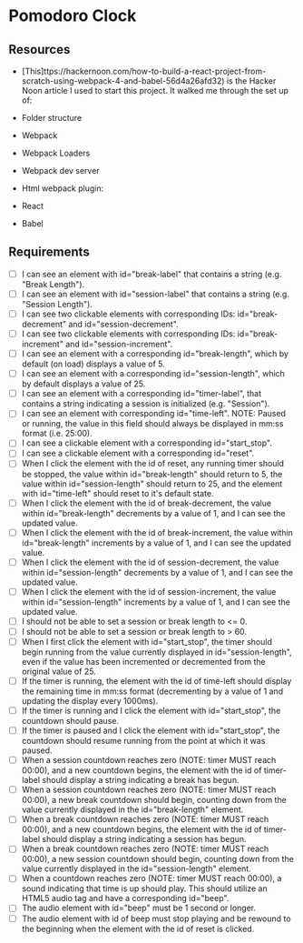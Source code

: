 # Pomodoro Clock

## Resources

- [This]ttps://hackernoon.com/how-to-build-a-react-project-from-scratch-using-webpack-4-and-babel-56d4a26afd32) is the Hacker Noon article I used to start this project. It walked me through the set up of:

- Folder structure
- Webpack
- Webpack Loaders
- Webpack dev server
- Html webpack plugin:
- React
- Babel

## Requirements

- [ ] I can see an element with id="break-label" that contains a string (e.g. "Break Length").
- [ ] I can see an element with id="session-label" that contains a string (e.g. "Session Length").
- [ ] I can see two clickable elements with corresponding IDs: id="break-decrement" and id="session-decrement".
- [ ] I can see two clickable elements with corresponding IDs: id="break-increment" and id="session-increment".
- [ ] I can see an element with a corresponding id="break-length", which by default (on load) displays a value of 5.
- [ ] I can see an element with a corresponding id="session-length", which by default displays a value of 25.
- [ ] I can see an element with a corresponding id="timer-label", that contains a string indicating a session is initialized (e.g. "Session").
- [ ] I can see an element with corresponding id="time-left". NOTE: Paused or running, the value in this field should always be displayed in mm:ss format (i.e. 25:00).
- [ ] I can see a clickable element with a corresponding id="start_stop".
- [ ] I can see a clickable element with a corresponding id="reset".
- [ ] When I click the element with the id of reset, any running timer should be stopped, the value within id="break-length" should return to 5, the value within id="session-length" should return to 25, and the element with id="time-left" should reset to it's default state.
- [ ] When I click the element with the id of break-decrement, the value within id="break-length" decrements by a value of 1, and I can see the updated value.
- [ ] When I click the element with the id of break-increment, the value within id="break-length" increments by a value of 1, and I can see the updated value.
- [ ] When I click the element with the id of session-decrement, the value within id="session-length" decrements by a value of 1, and I can see the updated value.
- [ ] When I click the element with the id of session-increment, the value within id="session-length" increments by a value of 1, and I can see the updated value.
- [ ] I should not be able to set a session or break length to <= 0.
- [ ] I should not be able to set a session or break length to > 60.
- [ ] When I first click the element with id="start_stop", the timer should begin running from the value currently displayed in id="session-length", even if the value has been incremented or decremented from the original value of 25.
- [ ] If the timer is running, the element with the id of time-left should display the remaining time in mm:ss format (decrementing by a value of 1 and updating the display every 1000ms).
- [ ] If the timer is running and I click the element with id="start_stop", the countdown should pause.
- [ ] If the timer is paused and I click the element with id="start_stop", the countdown should resume running from the point at which it was paused.
- [ ] When a session countdown reaches zero (NOTE: timer MUST reach 00:00), and a new countdown begins, the element with the id of timer-label should display a string indicating a break has begun.
- [ ] When a session countdown reaches zero (NOTE: timer MUST reach 00:00), a new break countdown should begin, counting down from the value currently displayed in the id="break-length" element.
- [ ] When a break countdown reaches zero (NOTE: timer MUST reach 00:00), and a new countdown begins, the element with the id of timer-label should display a string indicating a session has begun.
- [ ] When a break countdown reaches zero (NOTE: timer MUST reach 00:00), a new session countdown should begin, counting down from the value currently displayed in the id="session-length" element.
- [ ] When a countdown reaches zero (NOTE: timer MUST reach 00:00), a sound indicating that time is up should play. This should utilize an HTML5 audio tag and have a corresponding id="beep".
- [ ] The audio element with id="beep" must be 1 second or longer.
- [ ] The audio element with id of beep must stop playing and be rewound to the beginning when the element with the id of reset is clicked.
